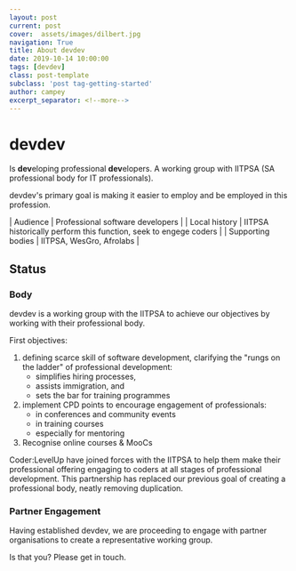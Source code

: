 ```yaml
---
layout: post
current: post
cover:  assets/images/dilbert.jpg
navigation: True
title: About devdev
date: 2019-10-14 10:00:00
tags: [devdev]
class: post-template
subclass: 'post tag-getting-started'
author: campey
excerpt_separator: <!--more-->
---
```


# devdev
Is **dev**eloping professional **dev**elopers. A working group with IITPSA (SA professional body for IT professionals). 

devdev's primary goal is making it easier to employ and be employed in this profession.
<!--more-->
| Audience | Professional software developers |
| Local history | IITPSA historically perform this function, seek to engege coders |
| Supporting bodies | IITPSA, WesGro, Afrolabs |

## Status

### Body

devdev is a working group with the IITPSA to achieve our objectives by working with their professional body.

First objectives:
1. defining scarce skill of software development, clarifying the "rungs on the ladder" of professional development:
    - simplifies hiring processes,
    - assists immigration, and
    - sets the bar for training programmes
2. implement CPD points to encourage engagement of professionals: 
    - in conferences and community events
    - in training courses
    - especially for mentoring
3. Recognise online courses & MooCs

Coder:LevelUp have joined forces with the IITPSA to help them make their professional offering engaging to coders at all stages of professional development. This partnership has replaced our previous goal of creating a professional body, neatly removing duplication.

### Partner Engagement

Having established devdev, we are proceeding to engage with partner organisations to create a representative working group.

Is that you? Please get in touch.